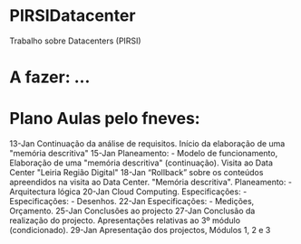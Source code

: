 # PIRSIDatacenter
Trabalho sobre Datacenters (PIRSI)

# A fazer: ...

# Plano Aulas pelo fneves:
13-Jan Continuação da análise de requisitos. Início da elaboração de uma "memória descritiva"
15-Jan Planeamento: - Modelo de funcionamento, Elaboração de uma "memória descritiva" (continuação). Visita ao Data Center "Leiria Região Digital"
18-Jan “Rollback” sobre os conteúdos apreendidos na visita ao Data Center. "Memória descritiva". Planeamento: - Arquitectura lógica
20-Jan Cloud Computing. Especificações: - Especificações: - Desenhos.
22-Jan Especificações: - Medições, Orçamento.
25-Jan Conclusões ao projecto
27-Jan Conclusão da realização do projecto. Apresentações relativas ao 3º módulo (condicionado).
29-Jan Apresentação dos projectos, Módulos 1, 2 e 3
